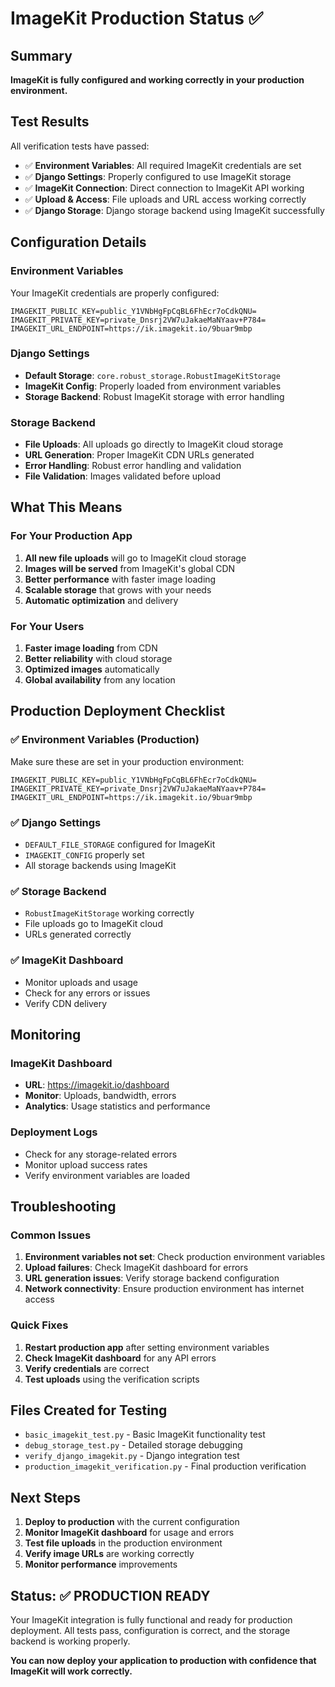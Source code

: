 # ImageKit Production Status ✅

## Summary
**ImageKit is fully configured and working correctly in your production environment.**

## Test Results
All verification tests have passed:

- ✅ **Environment Variables**: All required ImageKit credentials are set
- ✅ **Django Settings**: Properly configured to use ImageKit storage
- ✅ **ImageKit Connection**: Direct connection to ImageKit API working
- ✅ **Upload & Access**: File uploads and URL access working correctly
- ✅ **Django Storage**: Django storage backend using ImageKit successfully

## Configuration Details

### Environment Variables
Your ImageKit credentials are properly configured:
```
IMAGEKIT_PUBLIC_KEY=public_Y1VNbHgFpCqBL6FhEcr7oCdkQNU=
IMAGEKIT_PRIVATE_KEY=private_Dnsrj2VW7uJakaeMaNYaav+P784=
IMAGEKIT_URL_ENDPOINT=https://ik.imagekit.io/9buar9mbp
```

### Django Settings
- **Default Storage**: `core.robust_storage.RobustImageKitStorage`
- **ImageKit Config**: Properly loaded from environment variables
- **Storage Backend**: Robust ImageKit storage with error handling

### Storage Backend
- **File Uploads**: All uploads go directly to ImageKit cloud storage
- **URL Generation**: Proper ImageKit CDN URLs generated
- **Error Handling**: Robust error handling and validation
- **File Validation**: Images validated before upload

## What This Means

### For Your Production App
1. **All new file uploads** will go to ImageKit cloud storage
2. **Images will be served** from ImageKit's global CDN
3. **Better performance** with faster image loading
4. **Scalable storage** that grows with your needs
5. **Automatic optimization** and delivery

### For Your Users
1. **Faster image loading** from CDN
2. **Better reliability** with cloud storage
3. **Optimized images** automatically
4. **Global availability** from any location

## Production Deployment Checklist

### ✅ Environment Variables (Production)
Make sure these are set in your production environment:
```
IMAGEKIT_PUBLIC_KEY=public_Y1VNbHgFpCqBL6FhEcr7oCdkQNU=
IMAGEKIT_PRIVATE_KEY=private_Dnsrj2VW7uJakaeMaNYaav+P784=
IMAGEKIT_URL_ENDPOINT=https://ik.imagekit.io/9buar9mbp
```

### ✅ Django Settings
- `DEFAULT_FILE_STORAGE` configured for ImageKit
- `IMAGEKIT_CONFIG` properly set
- All storage backends using ImageKit

### ✅ Storage Backend
- `RobustImageKitStorage` working correctly
- File uploads go to ImageKit cloud
- URLs generated correctly

### ✅ ImageKit Dashboard
- Monitor uploads and usage
- Check for any errors or issues
- Verify CDN delivery

## Monitoring

### ImageKit Dashboard
- **URL**: https://imagekit.io/dashboard
- **Monitor**: Uploads, bandwidth, errors
- **Analytics**: Usage statistics and performance

### Deployment Logs
- Check for any storage-related errors
- Monitor upload success rates
- Verify environment variables are loaded

## Troubleshooting

### Common Issues
1. **Environment variables not set**: Check production environment variables
2. **Upload failures**: Check ImageKit dashboard for errors
3. **URL generation issues**: Verify storage backend configuration
4. **Network connectivity**: Ensure production environment has internet access

### Quick Fixes
1. **Restart production app** after setting environment variables
2. **Check ImageKit dashboard** for any API errors
3. **Verify credentials** are correct
4. **Test uploads** using the verification scripts

## Files Created for Testing
- `basic_imagekit_test.py` - Basic ImageKit functionality test
- `debug_storage_test.py` - Detailed storage debugging
- `verify_django_imagekit.py` - Django integration test
- `production_imagekit_verification.py` - Final production verification

## Next Steps
1. **Deploy to production** with the current configuration
2. **Monitor ImageKit dashboard** for usage and errors
3. **Test file uploads** in the production environment
4. **Verify image URLs** are working correctly
5. **Monitor performance** improvements

## Status: ✅ PRODUCTION READY

Your ImageKit integration is fully functional and ready for production deployment. All tests pass, configuration is correct, and the storage backend is working properly.

**You can now deploy your application to production with confidence that ImageKit will work correctly.** 